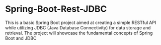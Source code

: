# Spring-Boot-Rest-JDBC
This is a basic Spring Boot project aimed at creating a simple RESTful API while utilizing JDBC (Java Database Connectivity) for data storage and retrieval. The project will showcase the fundamental concepts of Spring Boot and JDBC
